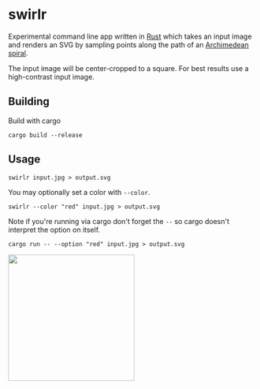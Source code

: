 # swirlr

Experimental command line app written in [Rust](https://www.rust-lang.org/) which takes an input image and renders an SVG by sampling points along the path of an [Archimedean spiral](https://en.wikipedia.org/wiki/Archimedean_spiral).

The input image will be center-cropped to a square. For best results use a high-contrast input image.

## Building

Build with cargo

```
cargo build --release
```

## Usage

```
swirlr input.jpg > output.svg
```

You may optionally set a color with `--color`.

```
swirlr --color "red" input.jpg > output.svg
```

Note if you're running via cargo don't forget the `--` so cargo doesn't interpret the option on itself.

```
cargo run -- --option "red" input.jpg > output.svg
```

<img src="examples/scream.png?raw=true" width="256" height="256" />
